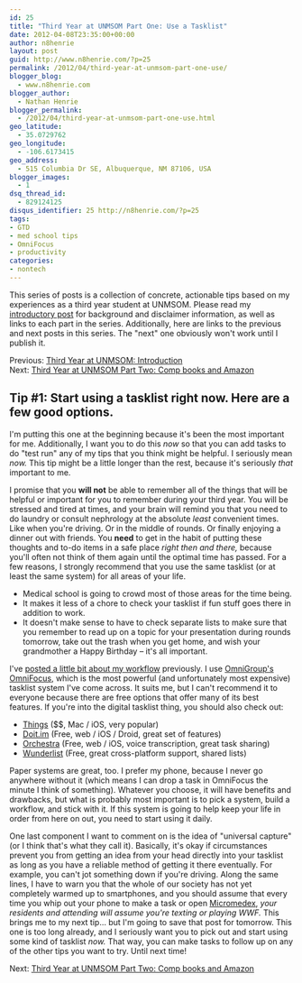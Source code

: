 ```yaml
---
id: 25
title: "Third Year at UNMSOM Part One: Use a Tasklist"
date: 2012-04-08T23:35:00+00:00
author: n8henrie
layout: post
guid: http://www.n8henrie.com/?p=25
permalink: /2012/04/third-year-at-unmsom-part-one-use/
blogger_blog:
  - www.n8henrie.com
blogger_author:
  - Nathan Henrie
blogger_permalink:
  - /2012/04/third-year-at-unmsom-part-one-use.html
geo_latitude:
  - 35.0729762
geo_longitude:
  - -106.6173415
geo_address:
  - 515 Columbia Dr SE, Albuquerque, NM 87106, USA
blogger_images:
  - 1
dsq_thread_id:
  - 829124125
disqus_identifier: 25 http://n8henrie.com/?p=25
tags:
- GTD
- med school tips
- OmniFocus
- productivity
categories:
- nontech
---
```


This series of posts is a collection of concrete, actionable tips based on my experiences as a third year student at UNMSOM. Please read my <a href="/2012/04/third-year-at-unmsom-introduction/" target="_blank" title="Third Year at UNMSOM: Introduction">introductory post</a> for background and disclaimer information, as well as links to each part in the series. Additionally, here are links to the previous and next posts in this series. The "next" one obviously won't work until I publish it.

Previous: [Third Year at UNMSOM: Introduction](/2012/04/third-year-at-unmsom-introduction/ "Third Year at UNMSOM: Introduction")  
Next: [Third Year at UNMSOM Part Two: Comp books and Amazon](/2012/04/third-year-at-unmsom-part-two-comp/)


## Tip #1: Start using a tasklist right now. Here are a few good options.

I'm putting this one at the beginning because it's been the most important for me. Additionally, I want you to do this _now_ so that you can add tasks to do "test run" any of my tips that you think might be helpful. I seriously mean _now._ This tip might be a little longer than the rest, because it's seriously _that_ important to me.

I promise that you **will not** be able to remember all of the things that will be helpful or important for you to remember during your third year. You will be stressed and tired at times, and your brain will remind you that you need to do laundry or consult nephrology at the absolute _least_ convenient times. Like when you're driving. Or in the middle of rounds. Or finally enjoying a dinner out with friends. You **need** to get in the habit of putting these thoughts and to-do items in a safe place _right then and there,_ because you'll often not think of them again until the optimal time has passed. For a few reasons, I strongly recommend that you use the same tasklist (or at least the same system) for all areas of your life.

  * Medical school is going to crowd most of those areas for the time being.
  * It makes it less of a chore to check your tasklist if fun stuff goes there in addition to work.
  * It doesn't make sense to have to check separate lists to make sure that you remember to read up on a topic for your presentation during rounds tomorrow, take out the trash when you get home, and wish your grandmother a Happy Birthday – it's all important.

I've [posted a little bit about my workflow](http://n8henrie.com/tag/OmniFocus/) previously. I use <a href="https://itunes.apple.com/us/app/omnifocus/id402835630?mt=12&at=10l5H6" target="_blank">OmniGroup's OmniFocus</a>, which is the most powerful (and unfortunately most expensive) tasklist system I've come across. It suits me, but I can't recommend it to everyone because there are free options that offer many of its best features. If you're into the digital tasklist thing, you should also check out: 

  * <a href="https://itunes.apple.com/us/app/things/id407951449?mt=12&at=10l5H6" target="_blank">Things</a> ($$, Mac / iOS, very popular)
  * <a href="http://doit.im/" target="_blank">Doit.im</a> (Free, web / iOS / Droid, great set of features)
  * <a href="http://www.orchestra.com/" target="_blank">Orchestra</a> (Free, web / iOS, voice transcription, great task sharing)
  * <a href="http://www.wunderlist.com/" target="_blank">Wunderlist</a> (Free, great cross-platform support, shared lists)

Paper systems are great, too. I prefer my phone, because I never go anywhere without it (which means I can drop a task in OmniFocus the minute I think of something). Whatever you choose, it will have benefits and drawbacks, but what is probably most important is to pick a system, build a workflow, and stick with it. If this system is going to help keep your life in order from here on out, you need to start using it daily.

One last component I want to comment on is the idea of "universal capture" (or I think that's what they call it). Basically, it's okay if circumstances prevent you from getting an idea from your head directly into your tasklist as long as you have a reliable method of getting it there eventually. For example, you can't jot something down if you're driving. Along the same lines, I have to warn you that the whole of our society has not yet completely warmed up to smartphones, and you should assume that every time you whip out your phone to make a task or open <a href="http://www.micromedex.com/" target="_blank">Micromedex</a>, _your residents and attending will assume you're texting or playing WWF._ This brings me to my next tip... but I'm going to save that post for tomorrow. This one is too long already, and I seriously want you to pick out and start using some kind of tasklist _now._ That way, you can make tasks to follow up on any of the other tips you want to try. Until next time! 

Next: [Third Year at UNMSOM Part Two: Comp books and Amazon](/2012/04/third-year-at-unmsom-part-two-comp/)
